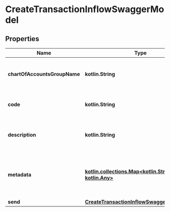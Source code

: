 
# CreateTransactionInflowSwaggerModel

## Properties
| Name | Type | Description | Notes |
| ------------ | ------------- | ------------- | ------------- |
| **chartOfAccountsGroupName** | **kotlin.String** | Chart of accounts group name for accounting purposes example: FUNDING maxLength: 256 |  [optional] |
| **code** | **kotlin.String** | Transaction code for reference example: TR12345 maxLength: 100 |  [optional] |
| **description** | **kotlin.String** | Human-readable description of the transaction example: New Inflow Transaction maxLength: 256 |  [optional] |
| **metadata** | [**kotlin.collections.Map&lt;kotlin.String, kotlin.Any&gt;**](kotlin.Any.md) | Additional custom attributes example: {\&quot;reference\&quot;: \&quot;TRANSACTION-001\&quot;, \&quot;source\&quot;: \&quot;api\&quot;} |  [optional] |
| **send** | [**CreateTransactionInflowSwaggerModelSend**](CreateTransactionInflowSwaggerModelSend.md) |  |  [optional] |



